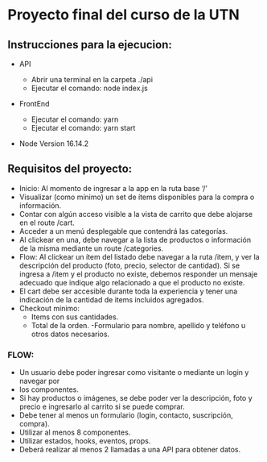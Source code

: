 # Proyecto final del curso de la UTN

## Instrucciones para la ejecucion:

- API

  - Abrir una terminal en la carpeta ./api
  - Ejecutar el comando: node index.js

- FrontEnd

  - Ejecutar el comando: yarn
  - Ejecutar el comando: yarn start

- Node Version 16.14.2

## Requisitos del proyecto:

- Inicio: Al momento de ingresar a la app en la ruta base ‘/’
- Visualizar (como mínimo) un set de ítems disponibles para la compra o
  información.
- Contar con algún acceso visible a la vista de carrito que debe alojarse en
  el route /cart.
- Acceder a un menú desplegable que contendrá las categorías.
- Al clickear en una, debe navegar a la lista de productos o información de
  la misma mediante un route /categories.
- Flow: Al clickear un ítem del listado debe navegar a la ruta /item, y ver la
  descripción del producto (foto, precio, selector de cantidad). Si se ingresa a
  /item y el producto no existe, debemos responder un mensaje adecuado que
  indique algo relacionado a que el producto no existe.
- El cart debe ser accesible durante toda la experiencia y tener una indicación de
  la cantidad de items incluidos agregados.
- Checkout mínimo:
  - Items con sus cantidades.
  - Total de la orden.
    -Formulario para nombre, apellido y teléfono u otros datos necesarios.

### FLOW:

- Un usuario debe poder ingresar como visitante o mediante un login y navegar por
- los componentes.
- Si hay productos o imágenes, se debe poder ver la descripción, foto y precio e
  ingresarlo al carrito si se puede comprar.
- Debe tener al menos un formulario (login, contacto, suscripción, compra).
- Utilizar al menos 8 componentes.
- Utilizar estados, hooks, eventos, props.
- Deberá realizar al menos 2 llamadas a una API para obtener datos.
